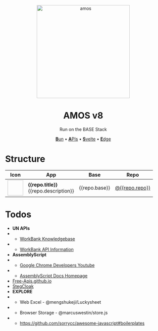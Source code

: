 <div align="center">
<img src="https://api.nukes.in/cms/icon?name=amos:amos.svg" alt="amos" width="300px" height="300px"/>
<h1>AMOS v8</h1>
<div>Run on the BASE Stack <br>

[**B**un](http://bun.sh/) &bullet;
[**A**PIs](https://www.ibm.com/cloud/learn/rest-apis) &bullet;
[**S**velte](https://svelte.dev) &bullet;
[**E**dge](https://workers.cloudflare.com)

</div>
</div>

<style>
table img{
    width: 50px;
    height: 50px;
}
</style>


<script>
    const apicon= 'https://api.nukes.in/cms/icon?name=';
    window.$docsify.vueMounts['#Structure']= {
    data () {
          return {
            structure: [
          {
            icon: apicon+'amos:cmos.svg',
            title: "AMOS Web",
            description: "Everything Front & Center",
            base: "Svelte",
            repo: "AutoMetaOS/Web"
          },
          {
            icon: apicon+'amos:ui.svg',
            title: "AMOS UI",
            description: "@AMOS/Web UI css & icons",
            base: "Vanilla",
            repo: "AutoMetaOS/UI"
          },
          {
            icon: apicon+'amos:x10.svg',
            title: "Swift AppExtension",
            description: "Primary Script & Style Injection",
            base: "Swift",
            repo: "AutoMetaOS/X10"
          },
          {
            icon: apicon+'amos:x10sn.svg',
            title: "JavaScript WebExtension",
            description: "Custom Bionic Speed Reader",
            base: "WebExtension",
            repo: "AutoMetaOS/x10s"
          },
          {
            icon: apicon+'amos:ursus.svg',
            title: "Ursus Maritimus",
            description: "Cloudflare Workers KV & API",
            base: "Edge (CF Wrangler)",
            repo: "AutoMetaOS/Ursus"
          }
        ]
        }
    }
}
</script>


# Structure
<table id="Structure">
  <thead>
    <tr>
      <th>Icon</th>
      <th>App</th>
      <th>Base</th>
      <th>Repo</th>
    </tr>
  </thead>
  <tbody>
    <tr v-for="repo in structure">
      <td><img :src="repo.icon" alt=""></td>
      <td><strong>{{repo.title}}</strong><br>{{repo.description}}</td>
      <td>{{repo.base}}</td>
      <td><a href="https://github.com/{{repo.repo}}">@{{repo.repo}}</a></td>
    </tr>
  </tbody>
</table>

<!--
| Icon         | App                   | Base |
| ------------- | ----------------------- |--|
| <img src="{{apicon}}amos:cmos.svg" alt=""/>        | **AMOS Web**<br>Everything Front & Center | Svelte|
| <img src="{{apicon}}amos:ui.svg" alt=""/>        | **AMOS UI**<br>@AMOS/Web UI `css` & `icons` | Vanilla |
| <img src="{{apicon}}amos:x10.svg" alt=""/>        | **Swift AppExtension**<br>Primary Script & Style Injection | Swift |
| <img src="{{apicon}}amos:x10sn.svg" alt=""/>         | **JavaScript WebExtension**<br>Custom Bionic Speed Reader |  WebExtension|
| <img src="{{apicon}}amos:ursus.svg" alt=""/>         | **Ursus Maritimus**<br>Cloudflare Workers KV & API |  Edge (CF Wrangler)|

# Others

| Icon         | App                   | State|
| ------------- | ----------------------- |-----------------|
| <img src="{{apicon}}amos:orcinus.svg" alt=""/>         | **Orcinus**<br>General Habit Tracker |  Under Constr |
| <img src="{{apicon}}amos:helios.svg" alt=""/>         | **Helios**<br>Complementary iOS App |  ON HOLD <br> Till Field Develops |
| <img src="https://raw.githubusercontent.com/AutoMetaOS/Toolkit/main/static/AMKit.svg" alt=""/>         | **AMOSKit**<br>General WebDev  Toolkit | Under Constr |
| <img src="https://raw.githubusercontent.com/AutoMetaOS/vecon/main/shared/icon.svg" alt=""/>         | **VECOn**<br>VErsion CONtrol Assist | [Package](https://www.npmjs.com/package/vecon) | -->


# Todos
- **UN APIs**
- - [WorkBank Knowledgebase](https://datahelpdesk.worldbank.org/knowledgebase/articles/)
- - [WorkBank API Information](https://datahelpdesk.worldbank.org/knowledgebase/topics/125589-developer-information)
- **AssemblyScript**
- - [Google Chrome Developers Youtube](https://www.youtube.com/watch?v=u0Jgz6QVJqg)
- - [AssemblyScript Docs Homepage](https://www.assemblyscript.org/introduction.html)
- [Free-Apis.github.io](https://free-apis.github.io/#/categories)
- [StegCloak](https://github.com/KuroLabs/stegcloak)
- **EXPLORE**
- - Web Excel - @mengshukeji/Luckysheet
- - Browser Storage - @marcuswestin/store.js
- - https://github.com/sorrycc/awesome-javascript#boilerplates